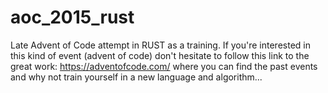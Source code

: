 # aoc_2015_rust

Late Advent of Code attempt in RUST as a training.
If you're interested in this kind of event (advent of code) don't hesitate to follow this link to the great work: https://adventofcode.com/
where you can find the past events and why not train yourself in a new language and algorithm...
